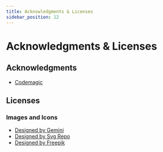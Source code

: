 ```yaml
---
title: Acknowledgments & Licenses
sidebar_position: 12
---
```


# Acknowledgments & Licenses

## Acknowledgments

- [Codemagic](https://codemagic.io/)

## Licenses

### Images and Icons

- <a href="https://gemini.google.com/">Designed by Gemini</a>
- <a href="https://www.svgrepo.com/">Designed by Svg Repo</a>
- <a href="http://www.freepik.com">Designed by Freepik</a>
